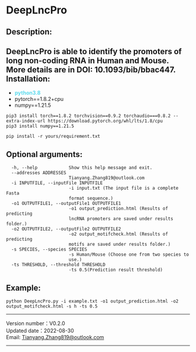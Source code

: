 DeepLncPro
====
Description:
------------
DeepLncPro is able to identify the promoters of long non-coding RNA in Human and Mouse.
More details are in DOI: 10.1093/bib/bbac447.
Installation:
-------------
- <span  style="color: #5bdaed; font-weight: bold">python3.8</span>
- pytorch==1.8.2+cpu
- numpy==1.21.5
``` 
pip3 install torch==1.8.2 torchvision==0.9.2 torchaudio===0.8.2 --extra-index-url https://download.pytorch.org/whl/lts/1.8/cpu
pip3 install numpy==1.21.5
``` 
``` 
pip install -r yours/requirement.txt
``` 
Optional arguments:
-------------------
```
  -h, --help            Show this help message and exit.
  --addresses ADDRESSES
                        Tianyang.Zhang819@outlook.com
  -i INPUTFILE, --inputFile INPUTFILE
                        -i input.txt (The input file is a complete Fasta
                        format sequence.)
  -o1 OUTPUTFILE1, --outputFile1 OUTPUTFILE1
                        -o1 output_prediction.html (Results of predicting 
                        lncRNA promoters are saved under results folder.)
  -o2 OUTPUTFILE2, --outputFile2 OUTPUTFILE2
                        -o2 output_motifcheck.html (Results of predicting 
                        motifs are saved under results folder.)
  -s SPECIES, --species SPECIES
                        -s Human/Mouse (Choose one from two species to
                        use.)
  -ts THRESHOLD, --threshold THRESHOLD  
                        -ts 0.5(Prediction result threshold)
```
Example:
--------
```
python DeepLncPro.py -i example.txt -o1 output_prediction.html -o2 output_motifcheck.html -s h -ts 0.5
```
***
Version number：V0.2.0 <br>
Updated date：2022-08-30 <br>
Email: Tianyang.Zhang819@outlook.com
***
